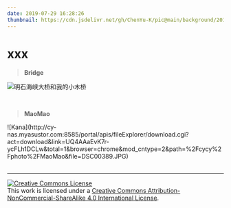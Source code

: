 ```yaml
---
date: 2019-07-29 16:28:26
thumbnail: https://cdn.jsdelivr.net/gh/ChenYu-K/pic@main/background/2016-11-25%20115239.jpg
---
```

# xxx

> **Bridge**
<div class="justified-gallery">

![明石海峡大桥和我的小木桥](https://cdn.jsdelivr.net/gh/ChenYu-K/pic@main/background/akashi1.JPG)

</div>


<br>

> **MaoMao**
<div class="justified-gallery">
![Kana](http://cy-nas.myasustor.com:8585/portal/apis/fileExplorer/download.cgi?act=download&link=UQ4AAaEvK7r-ycFLh1DCLw&total=1&browser=chrome&mod_cntype=2&path=%2Fcycy%2Fphoto%2FMaoMao&file=DSC00389.JPG)
</div>

<br>

---

<a rel="license" href="http://creativecommons.org/licenses/by-nc-sa/4.0/"><img alt="Creative Commons License" style="border-width:0" src="https://i.creativecommons.org/l/by-nc-sa/4.0/88x31.png" /></a><br />This work is licensed under a <a rel="license" href="http://creativecommons.org/licenses/by-nc-sa/4.0/">Creative Commons Attribution-NonCommercial-ShareAlike 4.0 International License</a>.